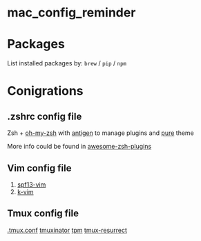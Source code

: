 # mac_config_reminder


# Packages
List installed packages by:
`brew` / `pip` / `npm`

# Conigrations

## .zshrc config file
Zsh + [oh-my-zsh](https://github.com/robbyrussell/oh-my-zsh) with [antigen](https://github.com/zsh-users/antigen) to manage plugins and [pure](https://github.com/sindresorhus/pure) theme

More info could be found in [awesome-zsh-plugins](https://github.com/unixorn/awesome-zsh-plugins)

## Vim config file
1. [spf13-vim](https://github.com/spf13/spf13-vim)
2. [k-vim](https://github.com/wklken/k-vim)

## Tmux config file
[.tmux.conf](https://github.com/gpakosz/.tmux)
[tmuxinator](https://github.com/tmuxinator/tmuxinator)
[tpm](https://github.com/tmux-plugins/tpm)
[tmux-resurrect](https://github.com/tmux-plugins/tmux-resurrect)
